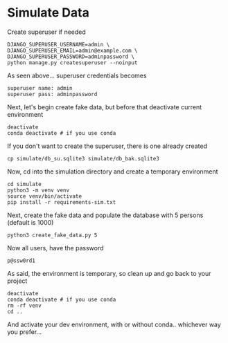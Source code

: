 # Simulate Data

Create superuser if needed

    DJANGO_SUPERUSER_USERNAME=admin \
    DJANGO_SUPERUSER_EMAIL=admin@example.com \
    DJANGO_SUPERUSER_PASSWORD=adminpassword \
    python manage.py createsuperuser --noinput

As seen above... superuser credentials becomes

    superuser name: admin
    superuser pass: adminpassword

Next, let's begin create fake data, but before that deactivate current environment

    deactivate
    conda deactivate # if you use conda

If you don't want to create the superuser, there is one already created

    cp simulate/db_su.sqlite3 simulate/db_bak.sqlite3

Now, cd into the simulation directory and create a temporary environment

    cd simulate
    python3 -m venv venv
    source venv/bin/activate
    pip install -r requirements-sim.txt

Next, create the fake data and populate the database with 5 persons (default is 1000)

    python3 create_fake_data.py 5

Now all users, have the password

    p@ssw0rd1

As said, the environment is temporary, so clean up and go back to your project

    deactivate
    conda deactivate # if you use conda
    rm -rf venv
    cd ..

And activate your dev environment, with or without conda.. whichever way you prefer...